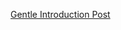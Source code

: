 [Gentle Introduction Post](https://forum.godotengine.org/t/gentle-introduction-to-godot-component-paradigm/85556)

